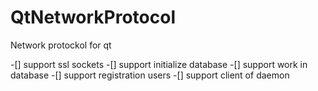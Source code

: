 # QtNetworkProtocol
Network protockol for qt 


-[] support ssl sockets
-[] support initialize database
-[] support work in database
-[] support registration users
-[] support client of daemon 
